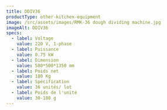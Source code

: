 ```yaml
---
title: DDIV36
productType: other-kitchen-equipment
image: /src/assets/images/RMK-36 dough dividing machine.jpg
imageAlt: DDIV36
specs:
  - label: Voltage
    value: 220 V, 1-phase
  - label: Puissance
    value: 0.75 kW
  - label: Dimension
    value: 580*500*1350 mm
  - label: Poids net
    value: 180 Kg
  - label: Spécification
    value: 36 unités/ lot
  - label: Poids de l'unité
    value: 30-180 g
---
```


